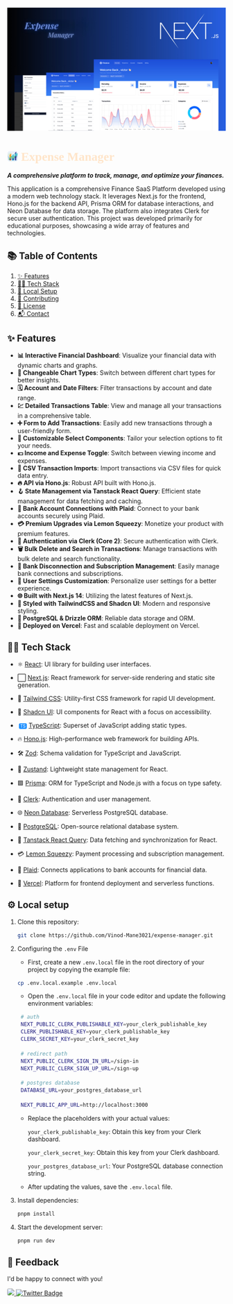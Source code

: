 
![Dashboard](./public/app_image.png)

# <img src="./public/expense_manager_logo.png" alt="Expense Manager Logo" style="width: 25px; height: auto; margin-bottom: -2px"/> <span style="font-family: 'Georgia', serif; font-weight: bold; font-size: 1em; color: #FFE5CA;">Expense Manager</span>



<i>**A comprehensive platform to track, manage, and optimize your finances.**</i>


This application is a comprehensive Finance SaaS Platform developed using a modern web technology stack. It leverages Next.js for the frontend, Hono.js for the backend API, Prisma ORM for database interactions, and Neon Database for data storage. The platform also integrates Clerk for secure user authentication. This project was developed primarily for educational purposes, showcasing a wide array of features and technologies.



## 📚 Table of Contents

1. [✨ Features](#-features)
2. [🧑‍💻 Tech Stack](#-tech-stack)
3. [🔧 Local Setup](#-local-setup)
4. [📝 Contributing](#-contributing)
5. [📄 License](#-license)
6. [📬 Contact](#-contact)


## ✨ Features

- **📊 Interactive Financial Dashboard**: Visualize your financial data with dynamic charts and graphs.
- **🔁 Changeable Chart Types**: Switch between different chart types for better insights.
- **🗓 Account and Date Filters**: Filter transactions by account and date range.
- **💹 Detailed Transactions Table**: View and manage all your transactions in a comprehensive table.
- **➕ Form to Add Transactions**: Easily add new transactions through a user-friendly form.
- **🧩 Customizable Select Components**: Tailor your selection options to fit your needs.
- **💵 Income and Expense Toggle**: Switch between viewing income and expenses.
- **🔄 CSV Transaction Imports**: Import transactions via CSV files for quick data entry.
- **🔥 API via Hono.js**: Robust API built with Hono.js.
- **🪝 State Management via Tanstack React Query**: Efficient state management for data fetching and caching.
- **🔗 Bank Account Connections with Plaid**: Connect to your bank accounts securely using Plaid.
- **💳 Premium Upgrades via Lemon Squeezy**: Monetize your product with premium features.
- **🔐 Authentication via Clerk (Core 2)**: Secure authentication with Clerk.
- **🗑️ Bulk Delete and Search in Transactions**: Manage transactions with bulk delete and search functionality.
- **🏦 Bank Disconnection and Subscription Management**: Easily manage bank connections and subscriptions.
- **👤 User Settings Customization**: Personalize user settings for a better experience.
- **🌐 Built with Next.js 14**: Utilizing the latest features of Next.js.
- **🎨 Styled with TailwindCSS and Shadcn UI**: Modern and responsive styling.
- **💾 PostgreSQL & Drizzle ORM**: Reliable data storage and ORM.
- **🚀 Deployed on Vercel**: Fast and scalable deployment on Vercel.



## 🧑‍💻 Tech Stack

- ⚛️ [React](https://reactjs.org/): UI library for building user interfaces.
- ⬜ [Next.js](https://nextjs.org/): React framework for server-side rendering and static site generation.
- 💨 [Tailwind CSS](https://tailwindcss.com/): Utility-first CSS framework for rapid UI development.
- 💎 [Shadcn UI](https://shadcn.dev/): UI components for React with a focus on accessibility.
- <span style="background-color:#1e90ff;color:white;padding:1px 3px;border-radius:3px;font-size:0.7em;margin-left:3px;">TS</span> [TypeScript](https://www.typescriptlang.org/): Superset of JavaScript adding static types.

- 🔥 [Hono.js](https://honojs.dev/): High-performance web framework for building APIs.
- 🛠️ [Zod](https://zod.dev/): Schema validation for TypeScript and JavaScript.
- 🐻 [Zustand](https://zustand-demo.pmnd.rs/): Lightweight state management for React.
- 🟪 [Prisma](https://www.prisma.io/): ORM for TypeScript and Node.js with a focus on type safety.
- 🔐 [Clerk](https://clerk.dev/): Authentication and user management.

- 🌐 [Neon Database](https://neon.tech/): Serverless PostgreSQL database.
- 🐘 [PostgreSQL](https://www.postgresql.org/): Open-source relational database system.

- 🎣 [Tanstack React Query](https://react-query.tanstack.com/): Data fetching and synchronization for React.

- 💳 [Lemon Squeezy](https://www.lemonsqueezy.com/): Payment processing and subscription management.

- 🔗 [Plaid](https://plaid.com/): Connects applications to bank accounts for financial data.
  
- 🚀 [Vercel](https://vercel.com/): Platform for frontend deployment and serverless functions.




## ⚙️ Local setup

1. Clone this repository:
    ```bash
    git clone https://github.com/Vinod-Mane3021/expense-manager.git
    ```

2. Configuring the `.env` File

    - First, create a new `.env.local` file in the root directory of your project by copying the example file:
    ```bash
    cp .env.local.example .env.local
    ```

   - Open the `.env.local` file in your code editor and update the following environment variables:
   ```bash
    # auth
    NEXT_PUBLIC_CLERK_PUBLISHABLE_KEY=your_clerk_publishable_key
    CLERK_PUBLISHABLE_KEY=your_clerk_publishable_key
    CLERK_SECRET_KEY=your_clerk_secret_key

    # redirect path
    NEXT_PUBLIC_CLERK_SIGN_IN_URL=/sign-in
    NEXT_PUBLIC_CLERK_SIGN_UP_URL=/sign-up

    # postgres database
    DATABASE_URL=your_postgres_database_url

    NEXT_PUBLIC_APP_URL=http://localhost:3000
   ```
    - Replace the placeholders with your actual values:
        
        `your_clerk_publishable_key`: Obtain this key from your Clerk dashboard.

        `your_clerk_secret_key`: Obtain this key from your Clerk dashboard.

        `your_postgres_database_url`: Your PostgreSQL database connection string.

    - After updating the values, save the `.env.local` file.



2. Install dependencies:
    ```bash
    pnpm install
    ```

4. Start the development server:
    ```bash
    pnpm run dev
    ```



<!-- 

## 📝 Contributing

If you’d like to contribute to this project, please fork the repository and submit a pull request with your changes. For more details, see the [CONTRIBUTING.md](CONTRIBUTING.md) file.

## 📄 License

This project is licensed under the MIT License. See the [LICENSE](LICENSE) file for details. -->

## ****📄 Feedback****

I'd be happy to connect with you! <br>

<a href="https://www.linkedin.com/in/vinod-mane-a74817220/" target="_blank">
  <img style="border-radius: 3px;" src="https://img.shields.io/badge/linkedin-%230077B5.svg?style=for-the-badge&logo=linkedin&logoColor=white"  target="_blank">
</a> 
<a href="https://twitter.com/your_twitter_handle" target="_blank">
  <img height="27" src="https://img.shields.io/twitter/follow/VinodMane21?logoSize=100" alt="Twitter Badge" />
</a>




